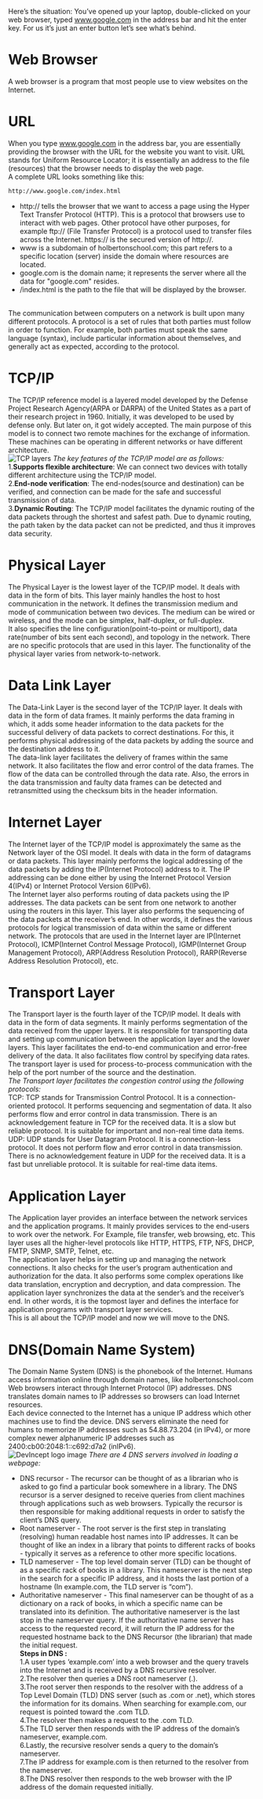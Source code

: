 Here’s the situation: You’ve opened up your laptop, double-clicked on your web browser, typed www.google.com in the address bar and hit the enter key. For us it’s just an enter button let’s see what’s behind.</br>
# Web Browser
A web browser is a program that most people use to view websites on the Internet.
# URL
When you type www.google.com in the address bar, you are essentially providing the browser with the URL for the website you want to visit. URL stands for Uniform Resource Locator; it is essentially an address to the file (resources) that the browser needs to display the web page.</br>
A complete URL looks something like this:
```HTML 
http://www.google.com/index.html
```
* http:// tells the browser that we want to access a page using the Hyper Text Transfer Protocol (HTTP). This is a protocol that browsers use to interact with web pages. Other protocol have other purposes, for example ftp:// (File Transfer Protocol) is a protocol used to transfer files across the Internet. https:// is  the secured version of http://.
* www is a subdomain of holbertonschool.com; this part refers to a specific location (server) inside the domain where resources are located.
* google.com is the domain name; it represents the server where all the data for "google.com" resides.
* /index.html is the path to the file that will be displayed by the browser.</br>
</br>
The communication between computers on a network is built upon many different protocols. A protocol is a set of rules that both parties must follow in order to function. For example, both parties must speak the same language (syntax), include particular information about themselves, and generally act as expected, according to the protocol.

# TCP/IP
The TCP/IP reference model is a layered model developed by the Defense Project Research Agency(ARPA or DARPA) of the United States as a part of their research project in 1960. Initially, it was developed to be used by defense only. But later on, it got widely accepted. The main purpose of this model is to connect two remote machines for the exchange of information. These machines can be operating in different networks or have different architecture.</br>
![TCP layers](https://s3.ap-south-1.amazonaws.com/afteracademy-server-uploads/what-is-the-tcp-ip-model-and-how-it-works-tcp-ip-model-five-layers-195bdaa7116cd850.jpg)
*The key features of the TCP/IP model are as follows:*
1.**Supports flexible architecture**: We can connect two devices with totally different architecture using the TCP/IP model.</br>
2.**End-node verification**: The end-nodes(source and destination) can be verified, and connection can be made for the safe and successful transmission of data.</br>
3.**Dynamic Routing**: The TCP/IP model facilitates the dynamic routing of the data packets through the shortest and safest path. Due to dynamic routing, the path taken by the data packet can not be predicted, and thus it improves data security.</br>
# Physical Layer
The Physical Layer is the lowest layer of the TCP/IP model. It deals with data in the form of bits. This layer mainly handles the host to host communication in the network. It defines the transmission medium and mode of communication between two devices. The medium can be wired or wireless, and the mode can be simplex, half-duplex, or full-duplex.</br> It also specifies the line configuration(point-to-point or multiport), data rate(number of bits sent each second), and topology in the network. There are no specific protocols that are used in this layer. The functionality of the physical layer varies from network-to-network.
</br>
# Data Link Layer
The Data-Link Layer is the second layer of the TCP/IP layer. It deals with data in the form of data frames. It mainly performs the data framing in which, it adds some header information to the data packets for the successful delivery of data packets to correct destinations. For this, it performs physical addressing of the data packets by adding the source and the destination address to it.
</br>
The data-link layer facilitates the delivery of frames within the same network. It also facilitates the flow and error control of the data frames. The flow of the data can be controlled through the data rate. Also, the errors in the data transmission and faulty data frames can be detected and retransmitted using the checksum bits in the header information.
</br>
# Internet Layer
The Internet layer of the TCP/IP model is approximately the same as the Network layer of the OSI model. It deals with data in the form of datagrams or data packets. This layer mainly performs the logical addressing of the data packets by adding the IP(Internet Protocol) address to it. The IP addressing can be done either by using the Internet Protocol Version 4(IPv4) or Internet Protocol Version 6(IPv6).</br>
The Internet layer also performs routing of data packets using the IP addresses. The data packets can be sent from one network to another using the routers in this layer. This layer also performs the sequencing of the data packets at the receiver’s end. In other words, it defines the various protocols for logical transmission of data within the same or different network. The protocols that are used in the Internet layer are IP(Internet Protocol), ICMP(Internet Control Message Protocol), IGMP(Internet Group Management Protocol), ARP(Address Resolution Protocol), RARP(Reverse Address Resolution Protocol), etc.
# Transport Layer
The Transport layer is the fourth layer of the TCP/IP model. It deals with data in the form of data segments. It mainly performs segmentation of the data received from the upper layers. It is responsible for transporting data and setting up communication between the application layer and the lower layers. This layer facilitates the end-to-end communication and error-free delivery of the data. It also facilitates flow control by specifying data rates. The transport layer is used for process-to-process communication with the help of the port number of the source and the destination.</br>
*The Transport layer facilitates the congestion control using the following protocols:*</br>
TCP: TCP stands for Transmission Control Protocol. It is a connection-oriented protocol. It performs sequencing and segmentation of data. It also performs flow and error control in data transmission. There is an acknowledgement feature in TCP for the received data. It is a slow but reliable protocol. It is suitable for important and non-real time data items.</br>
UDP: UDP stands for User Datagram Protocol. It is a connection-less protocol. It does not perform flow and error control in data transmission. There is no acknowledgement feature in UDP for the received data. It is a fast but unreliable protocol. It is suitable for real-time data items.
# Application Layer
The Application layer provides an interface between the network services and the application programs. It mainly provides services to the end-users to work over the network. For Example, file transfer, web browsing, etc. This layer uses all the higher-level protocols like HTTP, HTTPS, FTP, NFS, DHCP, FMTP, SNMP, SMTP, Telnet, etc.</br>
The application layer helps in setting up and managing the network connections. It also checks for the user’s program authentication and authorization for the data. It also performs some complex operations like data translation, encryption and decryption, and data compression. The application layer synchronizes the data at the sender’s and the receiver’s end. In other words, it is the topmost layer and defines the interface for application programs with transport layer services.</br>
This is all about the TCP/IP model and now we will move to the DNS.
# DNS(Domain Name System)
The Domain Name System (DNS) is the phonebook of the Internet. Humans access information online through domain names, like holbertonschool.com Web browsers interact through Internet Protocol (IP) addresses. DNS translates domain names to IP addresses so browsers can load Internet resources.</br>
Each device connected to the Internet has a unique IP address which other machines use to find the device. DNS servers eliminate the need for humans to memorize IP addresses such as 54.88.73.204 (in IPv4), or more complex newer alphanumeric IP addresses such as 2400:cb00:2048:1::c692:d7a2 (inIPv6).</br>
![DevIncept logo image](https://www.cloudflare.com/img/learning/dns/what-is-dns/dns-lookup-diagram.png)
*There are 4 DNS servers involved in loading a webpage:*</br>
* DNS recursor - The recursor can be thought of as a librarian who is asked to go find a particular book somewhere in a library. The DNS recursor is a server designed to receive queries from client machines through applications such as web browsers. Typically the recursor is then responsible for making additional requests in order to satisfy the client’s DNS query.
* Root nameserver - The root server is the first step in translating (resolving) human readable host names into IP addresses. It can be thought of like an index in a library that points to different racks of books - typically it serves as a reference to other more specific locations.
* TLD nameserver - The top level domain server (TLD) can be thought of as a specific rack of books in a library. This nameserver is the next step in the search for a specific IP address, and it hosts the last portion of a hostname (In example.com, the TLD server is “com”).
* Authoritative nameserver - This final nameserver can be thought of as a dictionary on a rack of books, in which a specific name can be translated into its definition. The authoritative nameserver is the last stop in the nameserver query. If the authoritative name server has access to the requested record, it will return the IP address for the requested hostname back to the DNS Recursor (the librarian) that made the initial request.</br>
**Steps in DNS :**</br>
1.A user types ‘example.com’ into a web browser and the query travels into the Internet and is received by a DNS recursive resolver.</br>
2.The resolver then queries a DNS root nameserver (.).</br>
3.The root server then responds to the resolver with the address of a Top Level Domain (TLD) DNS server (such as .com or .net), which stores the information for its domains. When searching for example.com, our request is pointed toward the .com TLD.</br>
4.The resolver then makes a request to the .com TLD.</br>
5.The TLD server then responds with the IP address of the domain’s nameserver, example.com.</br>
6.Lastly, the recursive resolver sends a query to the domain’s nameserver.</br>
7.The IP address for example.com is then returned to the resolver from the nameserver.</br>
8.The DNS resolver then responds to the web browser with the IP address of the domain requested initially.</br>

